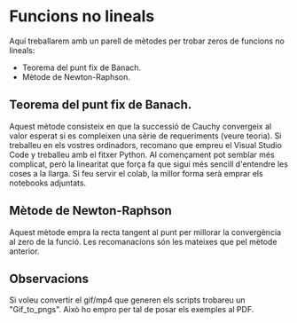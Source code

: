 # Funcions no lineals

Aquí treballarem amb un parell de mètodes per trobar zeros de funcions no lineals:
- Teorema del punt fix de Banach.
- Mètode de Newton-Raphson.


## Teorema del punt fix de Banach.
Aquest mètode consisteix en que la successió de Cauchy convergeix al valor esperat si es compleixen una sèrie de requeriments (veure teoria).
Si treballeu en els vostres ordinadors, recomano que empreu el Visual Studio Code y treballeu amb el fitxer Python. Al començament pot semblar més complicat, però la linearitat que força fa que sigui més sencill d'entendre les coses a la llarga.
Si feu servir el colab, la millor forma serà emprar els notebooks adjuntats.

## Mètode de Newton-Raphson
Aquest mètode empra la recta tangent al punt per millorar la convergència al zero de la funció. Les recomanacions són les mateixes que pel mètode anterior.


## Observacions
Si voleu convertir el gif/mp4 que generen els scripts trobareu un "Gif_to_pngs". Això ho empro per tal de posar els exemples al PDF.


